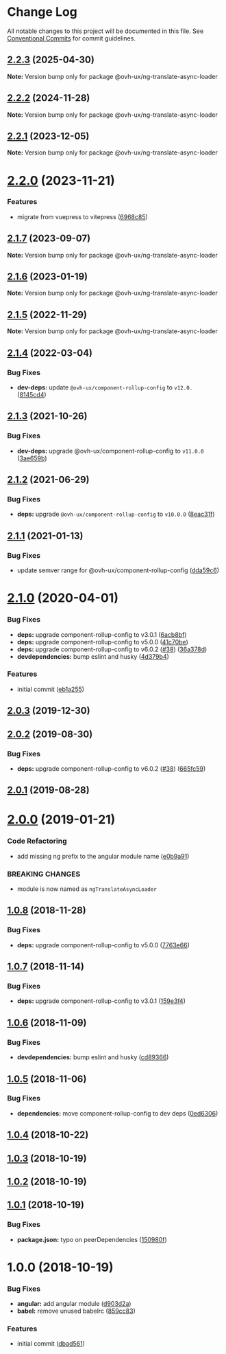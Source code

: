 # Change Log

All notable changes to this project will be documented in this file.
See [Conventional Commits](https://conventionalcommits.org) for commit guidelines.

## [2.2.3](https://github.com/ovh/manager/compare/@ovh-ux/ng-translate-async-loader@2.2.2...@ovh-ux/ng-translate-async-loader@2.2.3) (2025-04-30)

**Note:** Version bump only for package @ovh-ux/ng-translate-async-loader





## [2.2.2](https://github.com/ovh/manager/compare/@ovh-ux/ng-translate-async-loader@2.2.1...@ovh-ux/ng-translate-async-loader@2.2.2) (2024-11-28)

**Note:** Version bump only for package @ovh-ux/ng-translate-async-loader





## [2.2.1](https://github.com/ovh/manager/compare/@ovh-ux/ng-translate-async-loader@2.2.0...@ovh-ux/ng-translate-async-loader@2.2.1) (2023-12-05)

**Note:** Version bump only for package @ovh-ux/ng-translate-async-loader





# [2.2.0](https://github.com/ovh/manager/compare/@ovh-ux/ng-translate-async-loader@2.1.7...@ovh-ux/ng-translate-async-loader@2.2.0) (2023-11-21)


### Features

* migrate from vuepress to vitepress ([6968c85](https://github.com/ovh/manager/commit/6968c85f00e19c41bc240abb37a50e9dacf9c5e5))





## [2.1.7](https://github.com/ovh/manager/compare/@ovh-ux/ng-translate-async-loader@2.1.6...@ovh-ux/ng-translate-async-loader@2.1.7) (2023-09-07)

**Note:** Version bump only for package @ovh-ux/ng-translate-async-loader





## [2.1.6](https://github.com/ovh/manager/compare/@ovh-ux/ng-translate-async-loader@2.1.5...@ovh-ux/ng-translate-async-loader@2.1.6) (2023-01-19)

**Note:** Version bump only for package @ovh-ux/ng-translate-async-loader





## [2.1.5](https://github.com/ovh/manager/compare/@ovh-ux/ng-translate-async-loader@2.1.4...@ovh-ux/ng-translate-async-loader@2.1.5) (2022-11-29)

**Note:** Version bump only for package @ovh-ux/ng-translate-async-loader





## [2.1.4](https://github.com/ovh/manager/compare/@ovh-ux/ng-translate-async-loader@2.1.3...@ovh-ux/ng-translate-async-loader@2.1.4) (2022-03-04)


### Bug Fixes

* **dev-deps:** update `@ovh-ux/component-rollup-config` to `v12.0.` ([8145cd4](https://github.com/ovh/manager/commit/8145cd44a34cec071db4b5267182705625951077))



## [2.1.3](https://github.com/ovh/manager/compare/@ovh-ux/ng-translate-async-loader@2.1.2...@ovh-ux/ng-translate-async-loader@2.1.3) (2021-10-26)


### Bug Fixes

* **dev-deps:** upgrade @ovh-ux/component-rollup-config to `v11.0.0` ([3ae659b](https://github.com/ovh/manager/commit/3ae659bea59244fd5660375b9dac52055cc374b0))



## [2.1.2](https://github.com/ovh/manager/compare/@ovh-ux/ng-translate-async-loader@2.1.1...@ovh-ux/ng-translate-async-loader@2.1.2) (2021-06-29)


### Bug Fixes

* **deps:** upgrade `@ovh-ux/component-rollup-config` to `v10.0.0` ([8eac31f](https://github.com/ovh/manager/commit/8eac31f81e46d1570c131cf55788d6435842ab6d))



## [2.1.1](https://github.com/ovh/manager/compare/@ovh-ux/ng-translate-async-loader@2.1.0...@ovh-ux/ng-translate-async-loader@2.1.1) (2021-01-13)


### Bug Fixes

* update semver range for @ovh-ux/component-rollup-config ([dda59c6](https://github.com/ovh/manager/commit/dda59c6b71cb4ad9ab98f06a0bf995a7eb45a1d9))



# [2.1.0](https://github.com/ovh/manager/compare/@ovh-ux/ng-translate-async-loader@2.0.3...@ovh-ux/ng-translate-async-loader@2.1.0) (2020-04-01)


### Bug Fixes

* **deps:** upgrade component-rollup-config to v3.0.1 ([6acb8bf](https://github.com/ovh/manager/commit/6acb8bf019036e3c345d735051c6f6b9929a35c5))
* **deps:** upgrade component-rollup-config to v5.0.0 ([41c70be](https://github.com/ovh/manager/commit/41c70be557ac52699072c70bbf32f1896dad5f8f))
* **deps:** upgrade component-rollup-config to v6.0.2 ([#38](https://github.com/ovh/manager/issues/38)) ([36a378d](https://github.com/ovh/manager/commit/36a378d03459622b8d22890ea59333476247c950))
* **devdependencies:** bump eslint and husky ([4d379b4](https://github.com/ovh/manager/commit/4d379b4ffb4799b7f0d7266d67364b0420182ed6))


### Features

* initial commit ([eb1a255](https://github.com/ovh/manager/commit/eb1a255a0b3ba4a5a33c390cee45a2865a7b30b9))



## [2.0.3](https://github.com/ovh-ux/ng-translate-async-loader/compare/v2.0.2...v2.0.3) (2019-12-30)



## [2.0.2](https://github.com/ovh-ux/ng-translate-async-loader/compare/v2.0.1...v2.0.2) (2019-08-30)


### Bug Fixes

* **deps:** upgrade component-rollup-config to v6.0.2 ([#38](https://github.com/ovh-ux/ng-translate-async-loader/issues/38)) ([665fc59](https://github.com/ovh-ux/ng-translate-async-loader/commit/665fc59))



## [2.0.1](https://github.com/ovh-ux/ng-translate-async-loader/compare/v2.0.0...v2.0.1) (2019-08-28)



# [2.0.0](https://github.com/ovh-ux/ng-translate-async-loader/compare/v1.0.8...v2.0.0) (2019-01-21)


### Code Refactoring

* add missing ng prefix to the angular module name ([e0b9a91](https://github.com/ovh-ux/ng-translate-async-loader/commit/e0b9a91))


### BREAKING CHANGES

* module is now named as `ngTranslateAsyncLoader`



## [1.0.8](https://github.com/ovh-ux/translate-async-loader/compare/v1.0.7...v1.0.8) (2018-11-28)


### Bug Fixes

* **deps:** upgrade component-rollup-config to v5.0.0 ([7763e66](https://github.com/ovh-ux/translate-async-loader/commit/7763e66))



## [1.0.7](https://github.com/ovh-ux/translate-async-loader/compare/v1.0.6...v1.0.7) (2018-11-14)


### Bug Fixes

* **deps:** upgrade component-rollup-config to v3.0.1 ([159e3f4](https://github.com/ovh-ux/translate-async-loader/commit/159e3f4))



## [1.0.6](https://github.com/ovh-ux/translate-async-loader/compare/v1.0.5...v1.0.6) (2018-11-09)


### Bug Fixes

* **devdependencies:** bump eslint and husky ([cd89366](https://github.com/ovh-ux/translate-async-loader/commit/cd89366))



## [1.0.5](https://github.com/ovh-ux/translate-async-loader/compare/v1.0.4...v1.0.5) (2018-11-06)


### Bug Fixes

* **dependencies:** move component-rollup-config to dev deps ([0ed6306](https://github.com/ovh-ux/translate-async-loader/commit/0ed6306))



<a name="1.0.4"></a>
## [1.0.4](https://github.com/ovh-ux/translate-async-loader/compare/v1.0.3...v1.0.4) (2018-10-22)



<a name="1.0.3"></a>
## [1.0.3](https://github.com/ovh-ux/translate-async-loader/compare/v1.0.2...v1.0.3) (2018-10-19)



<a name="1.0.2"></a>
## [1.0.2](https://github.com/ovh-ux/translate-async-loader/compare/v1.0.1...v1.0.2) (2018-10-19)



<a name="1.0.1"></a>
## [1.0.1](https://github.com/ovh-ux/translate-async-loader/compare/v1.0.0...v1.0.1) (2018-10-19)


### Bug Fixes

* **package.json:** typo on peerDependencies ([150980f](https://github.com/ovh-ux/translate-async-loader/commit/150980f))



<a name="1.0.0"></a>
# 1.0.0 (2018-10-19)


### Bug Fixes

* **angular:** add angular module ([d903d2a](https://github.com/ovh-ux/translate-async-loader/commit/d903d2a))
* **babel:** remove unused babelrc ([859cc83](https://github.com/ovh-ux/translate-async-loader/commit/859cc83))


### Features

* initial commit ([dbad561](https://github.com/ovh-ux/translate-async-loader/commit/dbad561))
